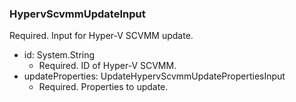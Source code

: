 ### HypervScvmmUpdateInput
Required. Input for Hyper-V SCVMM update.

- id: System.String
  - Required. ID of Hyper-V SCVMM.
- updateProperties: UpdateHypervScvmmUpdatePropertiesInput
  - Required. Properties to update.
